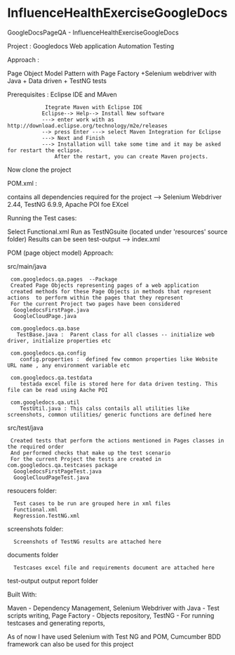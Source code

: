# InfluenceHealthExerciseGoogleDocs
GoogleDocsPageQA - InfluenceHealthExerciseGoogleDocs

Project : Googledocs Web application Automation Testing

Approach :

Page Object Model Pattern with Page Factory +Selenium webdriver with Java + Data driven + TestNG tests

 
Prerequisites : Eclipse IDE and MAven

                Itegrate Maven with Eclipse IDE
               Eclipse--> Help--> Install New software
               ---> enter work with as  http://download.eclipse.org/technology/m2e/releases 
               --> press Enter ---> select Maven Integration for Eclipse
               ---> Next and Finish
               ---> Installation will take some time and it may be asked for restart the eclipse.
                   After the restart, you can create Maven projects.
                   
Now clone the project

POM.xml   :

contains all dependencies required for the project --> Selenium Webdriver 2.44, TestNG 6.9.9, Apache POI foe EXcel

Running the Test cases:

Select Functional.xml Run as TestNGsuite  (located under 'resources' source folder) 
  Results can be seen test-output --> index.xml 
  
POM (page object model) Approach:

 
 src/main/java
 
     com.googledocs.qa.pages  --Package
     Created Page Objects representing pages of a web application 
     created methods for these Page Objects in methods that represent actions  to perform within the pages that they represent 
     For the current Project two pages have been considered
      GoogledocsFirstPage.java
      GoogleCloudPage.java
      
     com.googledocs.qa.base
       TestBase.java :  Parent class for all classes -- initialize web driver, initialize properties etc
     
     com.googledocs.qa.config
        config.properties :  defined few common properties like Website URL name , any environment variable etc
        
     com.googledocs.qa.testdata 
        testada excel file is stored here for data driven testing. This file can be read using Aache POI
        
     com.googledocs.qa.util
        TestUtil.java : This calss contails all utilities like screenshots, common utilities/ generic functions are defined here
        
  src/test/java
  
     Created tests that perform the actions mentioned in Pages classes in the required order 
     And performed checks that make up the test scenario 
     For the current Project the tests are created in com.googledocs.qa.testcases package
      GoogledocsFirstPageTest.java
      GoogleCloudPageTest.java
      
 resoucers folder:
 
      Test cases to be run are grouped here in xml files
      Functional.xml
      Regression.TestNG.xml
      
 screenshots folder:
 
      Screenshots of TestNG results are attached here
      
documents folder

      Testcases excel file and requirements document are attached here
      
 test-output
      output report folder
      
Built With:

Maven                           - Dependency Management,
Selenium Webdriver with Java    - Test scripts writing,
Page Factory                    -  Objects repository,
TestNG                          - For running testcases and generating reports,
      
      
   As of now I have used Selenium with Test NG and POM,   Cumcumber BDD framework can also be used for this project
     
      

  
  
